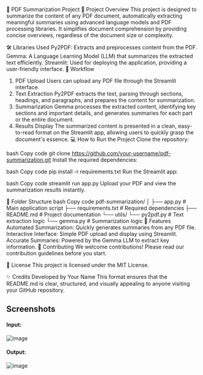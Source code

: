 📄 PDF Summarization Project
📝 Project Overview
This project is designed to summarize the content of any PDF document, automatically extracting meaningful summaries using advanced language models and PDF processing libraries. It simplifies document comprehension by providing concise overviews, regardless of the document size or complexity.

🛠️ Libraries Used
Py2PDF: Extracts and preprocesses content from the PDF.
Gemma: A Language Learning Model (LLM) that summarizes the extracted text efficiently.
Streamlit: Used for deploying the application, providing a user-friendly interface.
🔄 Workflow
1. PDF Upload
Users can upload any PDF file through the Streamlit interface.
2. Text Extraction
Py2PDF extracts the text, parsing through sections, headings, and paragraphs, and prepares the content for summarization.
3. Summarization
Gemma processes the extracted content, identifying key sections and important details, and generates summaries for each part or the entire document.
4. Results Display
The summarized content is presented in a clean, easy-to-read format on the Streamlit app, allowing users to quickly grasp the document's essence.
💻 How to Run the Project
Clone the repository:

bash
Copy code
git clone https://github.com/your-username/pdf-summarization.git
Install the required dependencies:

bash
Copy code
pip install -r requirements.txt
Run the Streamlit app:

bash
Copy code
streamlit run app.py
Upload your PDF and view the summarization results instantly.

📂 Folder Structure
bash
Copy code
pdf-summarization/
│
├── app.py                # Main application script
├── requirements.txt       # Required dependencies
├── README.md              # Project documentation
└── utils/
    └── py2pdf.py          # Text extraction logic
    └── gemma.py           # Summarization logic
🎯 Features
Automated Summarization: Quickly generates summaries from any PDF file.
Interactive Interface: Simple PDF upload and display using Streamlit.
Accurate Summaries: Powered by the Gemma LLM to extract key information.
🤝 Contributing
We welcome contributions! Please read our contribution guidelines before you start.

📜 License
This project is licensed under the MIT License.

✨ Credits
Developed by Your Name
This format ensures that the README.md is clear, structured, and visually appealing to anyone visiting your GitHub repository.

<h2>Screenshots</h2>
<h4>Input:</h4>

![image](https://github.com/user-attachments/assets/9374ec0d-d79b-456b-bb1d-627a296e422c)

<h4>Output:</h4>

![image](https://github.com/user-attachments/assets/dc046346-c15c-4b35-a2ee-58f9fc6320bd)
